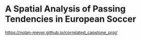 # A Spatial Analysis of Passing Tendencies in European Soccer
https://nolan-meyer.github.io/correlated_capstone_proj/
